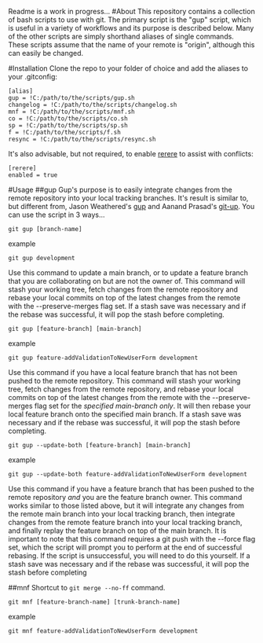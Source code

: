 Readme is a work in progress...
#About
This repository contains a collection of bash scripts to use with git. The primary script is the "gup" script, which is useful in a variety of workflows and its purpose is described below. Many of the other scripts are simply shorthand aliases of single commands. These scripts assume that the name of your remote is "origin", although this can easily be changed.

#Installation
Clone the repo to your folder of choice and add the aliases to your .gitconfig:

```
[alias]
gup = !C:/path/to/the/scripts/gup.sh
changelog = !C:/path/to/the/scripts/changelog.sh
mnf = !C:/path/to/the/scripts/mnf.sh
co = !C:/path/to/the/scripts/co.sh
sp = !C:/path/to/the/scripts/sp.sh
f = !C:/path/to/the/scripts/f.sh
resync = !C:/path/to/the/scripts/resync.sh
```

It's also advisable, but not required, to enable [rerere](https://git-scm.com/blog/2010/03/08/rerere.html) to assist with conflicts:

```
[rerere]
enabled = true
```

#Usage
##gup
Gup's purpose is to easily integrate changes from the remote repository into your local tracking branches. It's result is similar to, but different from, Jason Weathered's [gup](http://jasoncodes.com/posts/gup-git-rebase) and Aanand Prasad's [git-up](https://github.com/aanand/git-up). You can use the script in 3 ways...

```
git gup [branch-name]
```

example

```
git gup development
```

Use this command to update a main branch, or to update a feature branch that you are collaborating on but are not the owner of. This command will stash your working tree, fetch changes from the remote repository and rebase your local commits on top of the latest changes from the remote with the --preserve-merges flag set. If a stash save was necessary and if the rebase was successful, it will pop the stash before completing. 

```
git gup [feature-branch] [main-branch]
```

example

```
git gup feature-addValidationToNewUserForm development
```

Use this command if you have a local feature branch that has not been pushed to the remote repository. This command will stash your working tree, fetch changes from the remote repository, and rebase your local commits on top of the latest changes from the remote with the --preserve-merges flag set for the *specified main-branch only*. It will then rebase your local feature branch onto the specified main branch. If a stash save was necessary and if the rebase was successful, it will pop the stash before completing.

```
git gup --update-both [feature-branch] [main-branch]
```

example

```
git gup --update-both feature-addValidationToNewUserForm development
```

Use this command if you have a feature branch that has been pushed to the remote repository *and* you are the feature branch owner. This command works similar to those listed above, but it will integrate any changes from the remote main branch into your local tracking branch, then integrate changes from the remote feature branch into your local tracking branch, and finally replay the feature branch on top of the main branch. It is important to note that this command requires a git push with the --force flag set, which the script will prompt you to perform at the end of successful rebasing. If the script is unsuccessful, you will need to do this yourself. If a stash save was necessary and if the rebase was successful, it will pop the stash before completing


##mnf
Shortcut to `git merge --no-ff` command.

```
git mnf [feature-branch-name] [trunk-branch-name]
```

example

```
git mnf feature-addValidationToNewUserForm development
```
